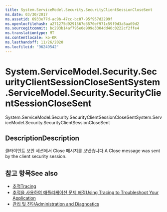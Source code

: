 ```yaml
---
title: System.ServiceModel.Security.SecurityClientSessionCloseSent
ms.date: 03/30/2017
ms.assetid: 6933e77d-ac9b-47cc-bc07-95f957d2299f
ms.openlocfilehash: a271275d9291567e3570ef971c59f9d3a5aa69d2
ms.sourcegitcommit: bc293b14af795e0e999e3304dd40c0222cf2ffe4
ms.translationtype: MT
ms.contentlocale: ko-KR
ms.lasthandoff: 11/26/2020
ms.locfileid: "96249542"
---
```

# <a name="systemservicemodelsecuritysecurityclientsessionclosesent"></a><span data-ttu-id="82a6b-102">System.ServiceModel.Security.SecurityClientSessionCloseSent</span><span class="sxs-lookup"><span data-stu-id="82a6b-102">System.ServiceModel.Security.SecurityClientSessionCloseSent</span></span>

<span data-ttu-id="82a6b-103">System.ServiceModel.Security.SecurityClientSessionCloseSent</span><span class="sxs-lookup"><span data-stu-id="82a6b-103">System.ServiceModel.Security.SecurityClientSessionCloseSent</span></span>  
  
## <a name="description"></a><span data-ttu-id="82a6b-104">Description</span><span class="sxs-lookup"><span data-stu-id="82a6b-104">Description</span></span>  

 <span data-ttu-id="82a6b-105">클라이언트 보안 세션에서 Close 메시지를 보냈습니다.</span><span class="sxs-lookup"><span data-stu-id="82a6b-105">A Close message was sent by the client security session.</span></span>  
  
## <a name="see-also"></a><span data-ttu-id="82a6b-106">참고 항목</span><span class="sxs-lookup"><span data-stu-id="82a6b-106">See also</span></span>

- [<span data-ttu-id="82a6b-107">추적</span><span class="sxs-lookup"><span data-stu-id="82a6b-107">Tracing</span></span>](index.md)
- [<span data-ttu-id="82a6b-108">추적을 사용하여 애플리케이션 문제 해결</span><span class="sxs-lookup"><span data-stu-id="82a6b-108">Using Tracing to Troubleshoot Your Application</span></span>](using-tracing-to-troubleshoot-your-application.md)
- [<span data-ttu-id="82a6b-109">관리 및 진단</span><span class="sxs-lookup"><span data-stu-id="82a6b-109">Administration and Diagnostics</span></span>](../index.md)
